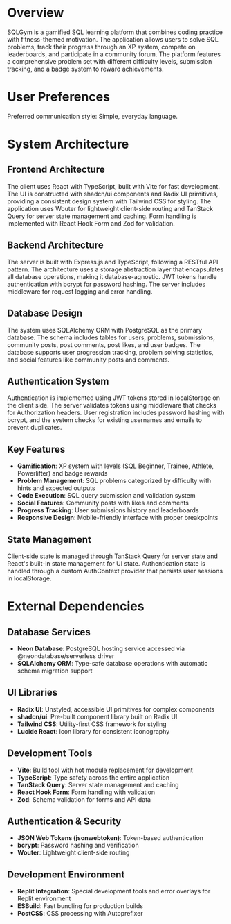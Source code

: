 # Overview

SQLGym is a gamified SQL learning platform that combines coding practice with fitness-themed motivation. The application allows users to solve SQL problems, track their progress through an XP system, compete on leaderboards, and participate in a community forum. The platform features a comprehensive problem set with different difficulty levels, submission tracking, and a badge system to reward achievements.

# User Preferences

Preferred communication style: Simple, everyday language.

# System Architecture

## Frontend Architecture
The client uses React with TypeScript, built with Vite for fast development. The UI is constructed with shadcn/ui components and Radix UI primitives, providing a consistent design system with Tailwind CSS for styling. The application uses Wouter for lightweight client-side routing and TanStack Query for server state management and caching. Form handling is implemented with React Hook Form and Zod for validation.

## Backend Architecture
The server is built with Express.js and TypeScript, following a RESTful API pattern. The architecture uses a storage abstraction layer that encapsulates all database operations, making it database-agnostic. JWT tokens handle authentication with bcrypt for password hashing. The server includes middleware for request logging and error handling.

## Database Design
The system uses SQLAlchemy ORM with PostgreSQL as the primary database. The schema includes tables for users, problems, submissions, community posts, post comments, post likes, and user badges. The database supports user progression tracking, problem solving statistics, and social features like community posts and comments.

## Authentication System
Authentication is implemented using JWT tokens stored in localStorage on the client side. The server validates tokens using middleware that checks for Authorization headers. User registration includes password hashing with bcrypt, and the system checks for existing usernames and emails to prevent duplicates.

## Key Features
- **Gamification**: XP system with levels (SQL Beginner, Trainee, Athlete, Powerlifter) and badge rewards
- **Problem Management**: SQL problems categorized by difficulty with hints and expected outputs
- **Code Execution**: SQL query submission and validation system
- **Social Features**: Community posts with likes and comments
- **Progress Tracking**: User submissions history and leaderboards
- **Responsive Design**: Mobile-friendly interface with proper breakpoints

## State Management
Client-side state is managed through TanStack Query for server state and React's built-in state management for UI state. Authentication state is handled through a custom AuthContext provider that persists user sessions in localStorage.

# External Dependencies

## Database Services
- **Neon Database**: PostgreSQL hosting service accessed via @neondatabase/serverless driver
- **SQLAlchemy ORM**: Type-safe database operations with automatic schema migration support

## UI Libraries
- **Radix UI**: Unstyled, accessible UI primitives for complex components
- **shadcn/ui**: Pre-built component library built on Radix UI
- **Tailwind CSS**: Utility-first CSS framework for styling
- **Lucide React**: Icon library for consistent iconography

## Development Tools
- **Vite**: Build tool with hot module replacement for development
- **TypeScript**: Type safety across the entire application
- **TanStack Query**: Server state management and caching
- **React Hook Form**: Form handling with validation
- **Zod**: Schema validation for forms and API data

## Authentication & Security
- **JSON Web Tokens (jsonwebtoken)**: Token-based authentication
- **bcrypt**: Password hashing and verification
- **Wouter**: Lightweight client-side routing

## Development Environment
- **Replit Integration**: Special development tools and error overlays for Replit environment
- **ESBuild**: Fast bundling for production builds
- **PostCSS**: CSS processing with Autoprefixer